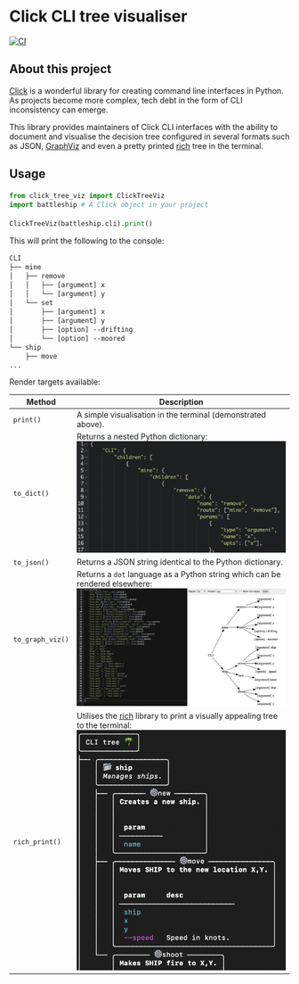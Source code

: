 # Click CLI tree visualiser

[![CI](https://github.com/datajoely/click-tree-viz/actions/workflows/ci.yml/badge.svg)](https://github.com/datajoely/click-tree-viz/actions/workflows/ci.yml)

## About this project

[Click](https://click.palletsprojects.com/en/7.x/) is a wonderful library for creating command line interfaces in Python. 
As projects become more complex, tech debt in the form of CLI inconsistency can emerge. 

This library provides maintainers of Click CLI interfaces with the ability to document and visualise the decision tree configured in several formats such as JSON, [GraphViz](https://graphviz.org/) and even a pretty printed [rich](https://github.com/willmcgugan/rich) tree in the terminal.    

## Usage

```python
from click_tree_viz import ClickTreeViz
import battleship # A Click object in your project

ClickTreeViz(battleship.cli).print()
```
This will print the following to the console:
```text
CLI
├── mine
│   ├── remove
│   │   ├── [argument] x
│   │   └── [argument] y
│   └── set
│       ├── [argument] x
│       ├── [argument] y
│       ├── [option] --drifting
│       └── [option] --moored
└── ship
    ├── move
...
```

Render targets available:

| Method      | Description |
| ----------- | ----------- |
| `print()`      | A simple visualisation in the terminal (demonstrated above). |
| `to_dict()`      | Returns a nested Python dictionary: <br><img src="tests/examples/img/to_dict.png" width=450>|
| `to_json()`   | Returns a JSON string identical to the Python dictionary.       |
| `to_graph_viz()`   | Returns a `dot` language as a Python string which can be rendered elsewhere: <br><img src="tests/examples/img/to_graphviz.png" width=450>|
| `rich_print()`   | Utilises the [rich](https://github.com/willmcgugan/rich) library to print a visually appealing tree to the terminal: <br><img src="tests/examples/img/rich_print.png" width=450>|


